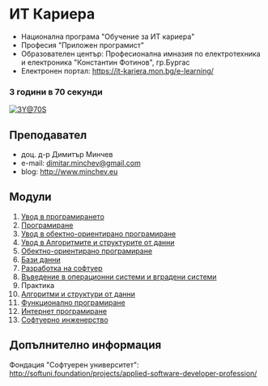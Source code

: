 # ИТ Кариера
- Национална програма "Обучение за ИТ кариера"
- Професия "Приложен програмист" 
- Образователен център: Професионална имназия по електротехника и електроника "Константин Фотинов", гр.Бургас  
- Електронен портал: https://it-kariera.mon.bg/e-learning/

### 3 години в 70 секунди
[![3Y@70S](http://img.youtube.com/vi/a1T-5u_IAFg/0.jpg)](https://youtu.be/a1T-5u_IAFg)

## Преподавател
- доц. д-р Димитър Минчев
- e-mail: dimitar.minchev@gmail.com 
- blog: http://www.minchev.eu

## Модули
1. [Увод в програмирането](01.%20Introduction%20to%20Programming)
2. [Програмиране](02.%20Programming)
3. [Увод в обектно-ориентирано програмиране](03.%20Introduction%20to%20Object%20Oriented%20Programming)
4. [Увод в Алгоритмите и структурите от данни](04.%20Introduction%20to%20Algorithms%20and%20Data%20Structures)
5. [Обектно-ориентирано програмиране](05.%20Object%20Oriented%20Programming)
6. [Бази данни](06.%20Databases)
7. [Разработка на софтуер](07.%20Software%20Development)
8. [Въведение в операционни системи и вградени системи](08.%20OS%20and%20Embeded%20OS%20Intro)
9. Практика
10. [Алгоритми и структури от данни](10.%20Algorithms%20and%20Data%20Structures)
11. [Функционално програмиране](11.%20Functional%20Programming)
12. [Интернет програмиране](12.%20Internet%20Programming)
13. [Софтуерно инженерство](13.%20Software%20Engineering)

## Допълнително информация
Фондация "Софтуерен университет": http://softuni.foundation/projects/applied-software-developer-profession/
